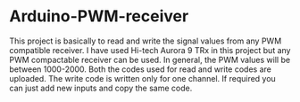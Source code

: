 # Arduino-PWM-receiver
This project is basically to read and write the signal values from any PWM compatible receiver. 
I have used Hi-tech Aurora 9 TRx in this project but any PWM compactable receiver can be used.
In general, the PWM values will be between 1000-2000. 
Both the codes used for read and write codes are uploaded.
The write code is written only for one channel. If required you can just add new inputs and copy the same code.
